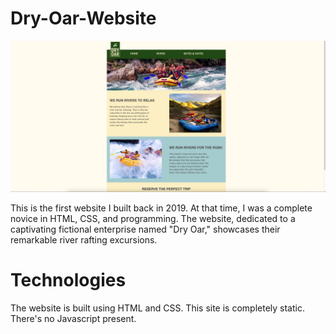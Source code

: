 # Dry-Oar-Website

![Dry Oar Website](docs/banner.png)

This is the first website I built back in 2019. At that time, I was a complete novice in HTML, CSS, and programming. The website, dedicated to a captivating fictional enterprise named "Dry Oar," showcases their remarkable river rafting excursions.

# Technologies
The website is built using HTML and CSS. This site is completely static. There's no Javascript present.
